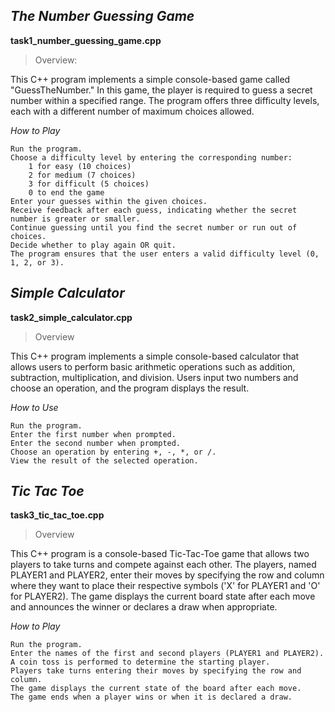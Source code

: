 **_The Number Guessing Game_**
-------------------------------

**task1_number_guessing_game.cpp**

>Overview:

This C++ program implements a simple console-based game called "GuessTheNumber." In this game, the player is required to guess a secret number within a specified range. The program offers three difficulty levels, each with a different number of maximum choices allowed.

*How to Play*

    Run the program.
    Choose a difficulty level by entering the corresponding number:
        1 for easy (10 choices)
        2 for medium (7 choices)
        3 for difficult (5 choices)
        0 to end the game
    Enter your guesses within the given choices.
    Receive feedback after each guess, indicating whether the secret number is greater or smaller.
    Continue guessing until you find the secret number or run out of choices.
    Decide whether to play again OR quit.
    The program ensures that the user enters a valid difficulty level (0, 1, 2, or 3).


***Simple Calculator***
-----------------------------------------
**task2_simple_calculator.cpp**

>Overview

This C++ program implements a simple console-based calculator that allows users to perform basic arithmetic operations such as addition, subtraction, multiplication, and division. Users input two numbers and choose an operation, and the program displays the result.

*How to Use*

    Run the program.
    Enter the first number when prompted.
    Enter the second number when prompted.
    Choose an operation by entering +, -, *, or /.
    View the result of the selected operation.



**_Tic Tac Toe_**
----------------------------
 **task3_tic_tac_toe.cpp**
 
 >Overview

This C++ program is a console-based Tic-Tac-Toe game that allows two players to take turns and compete against each other. The players, named PLAYER1 and PLAYER2, enter their moves by specifying the row and column where they want to place their respective symbols ('X' for PLAYER1 and 'O' for PLAYER2). The game displays the current board state after each move and announces the winner or declares a draw when appropriate.

*How to Play*

    Run the program.
    Enter the names of the first and second players (PLAYER1 and PLAYER2).
    A coin toss is performed to determine the starting player.
    Players take turns entering their moves by specifying the row and column.
    The game displays the current state of the board after each move.
    The game ends when a player wins or when it is declared a draw.
